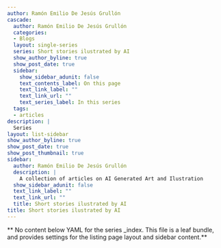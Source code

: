 ```yaml
---
author: Ramón Emilio De Jesús Grullón
cascade:
  author: Ramón Emilio De Jesús Grullón
  categories:
  - Blogs
  layout: single-series
  series: Short stories ilustrated by AI
  show_author_byline: true
  show_post_date: true
  sidebar:
    show_sidebar_adunit: false
    text_contents_label: On this page
    text_link_label: ""
    text_link_url: ""
    text_series_label: In this series
  tags:
  - articles
description: |
  Series
layout: list-sidebar
show_author_byline: true
show_post_date: true
show_post_thumbnail: true
sidebar:
  author: Ramón Emilio De Jesús Grullón
  description: |
    A collection of articles on AI Generated Art and Ilustration
  show_sidebar_adunit: false
  text_link_label: ""
  text_link_url: ""
  title: Short stories ilustrated by AI
title: Short stories ilustrated by AI
---
```


** No content below YAML for the series _index. This file is a leaf bundle, and provides settings for the listing page layout and sidebar content.**